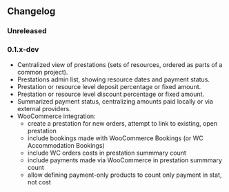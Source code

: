 ## Changelog

### Unreleased

### 0.1.x-dev

- Centralized view of prestations (sets of resources, ordered as parts of a common project).
- Prestations admin list, showing resource dates and payment status.
- Prestation or resource level deposit percentage or fixed amount.
- Prestation or resource level discount percentage or fixed amount.
- Summarized payment status, centralizing amounts paid locally or via external providers.
- WooCommerce integration:
  - create a prestation for new orders, attempt to link to existing, open prestation
  - include bookings made with WooCommerce Bookings (or WC Accommodation Bookings)
  - include WC orders costs in prestation summmary count
  - include payments made via WooCommerce in prestation summmary count
  - allow defining payment-only products to count only payment in stat, not cost
